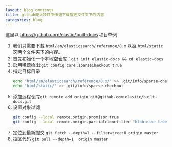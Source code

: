 ```yaml
---
layout: blog_contents
title: github庞大项目中快速下载指定文件夹下的内容
categories: blog
---
```


这里以 https://github.com/elastic/built-docs 项目举例
1. 我们只需要下载 `html/en/elasticsearch/reference/8.x` 以及 `html/static` 这两个文件夹下的内容。
2. 首先初始化一个本地空仓库：`git init elastic-docs && cd elastic-docs`
3. 启用稀疏检出:`git config core.sparseCheckout true`
4. 指定目标目录
    ```bash
    echo "html/en/elasticsearch/reference/8.x/" >> .git/info/sparse-checkout
    echo "html/static/" >> .git/info/sparse-checkout
    ```
5. 添加远程仓库`git remote add origin git@github.com:elastic/built-docs.git`
6. 设置对象过滤
    ```bash
    git config --local remote.origin.promisor true
    git config --local remote.origin.partialclonefilter "blob:none tree:0"
    ```
7. 定位到最新提交 `git fetch --depth=1 --filter=tree:0 origin master`
8. 拉区代码 `git pull --depth=1  origin master`
